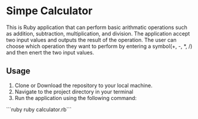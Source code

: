 <h1>Simpe Calculator</h1>
This is Ruby application that can perform basic arithmatic operations such as addition, subtraction, multiplication, and division. The application accept two input values and outputs the result of the operation. The user can choose which operation they want to perform by entering a symbol(+, -, *, /) and then enert the two input values.

<h2>Usage</h2>
<ol>
 <li>Clone or Download the repository to your local machine.</li>
 <li>Navigate to the project directory in your terminal</li>
 <li>Run the application using the following command:</li>
</ol>
```ruby
ruby calculator.rb```


